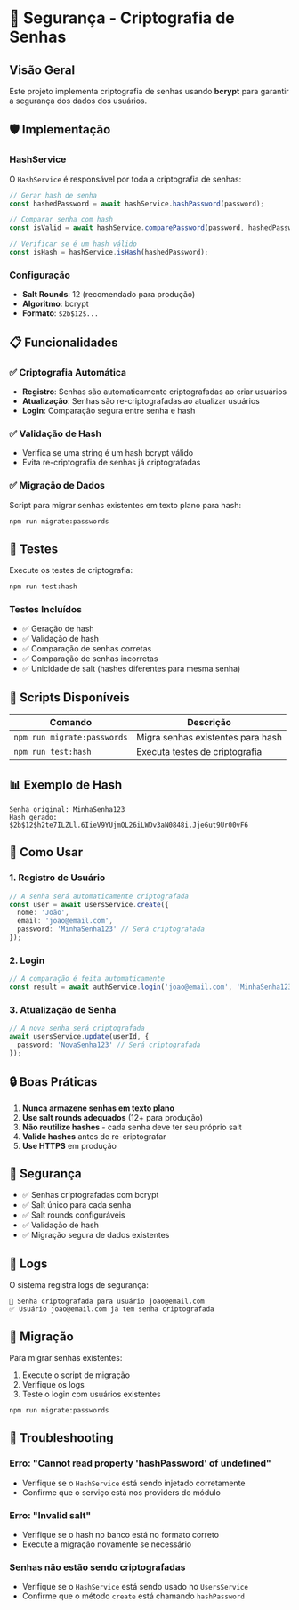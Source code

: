 # 🔐 Segurança - Criptografia de Senhas

## Visão Geral

Este projeto implementa criptografia de senhas usando **bcrypt** para garantir a segurança dos dados dos usuários.

## 🛡️ Implementação

### HashService

O `HashService` é responsável por toda a criptografia de senhas:

```typescript
// Gerar hash de senha
const hashedPassword = await hashService.hashPassword(password);

// Comparar senha com hash
const isValid = await hashService.comparePassword(password, hashedPassword);

// Verificar se é um hash válido
const isHash = hashService.isHash(hashedPassword);
```

### Configuração

- **Salt Rounds**: 12 (recomendado para produção)
- **Algoritmo**: bcrypt
- **Formato**: `$2b$12$...`

## 📋 Funcionalidades

### ✅ Criptografia Automática

- **Registro**: Senhas são automaticamente criptografadas ao criar usuários
- **Atualização**: Senhas são re-criptografadas ao atualizar usuários
- **Login**: Comparação segura entre senha e hash

### ✅ Validação de Hash

- Verifica se uma string é um hash bcrypt válido
- Evita re-criptografia de senhas já criptografadas

### ✅ Migração de Dados

Script para migrar senhas existentes em texto plano para hash:

```bash
npm run migrate:passwords
```

## 🧪 Testes

Execute os testes de criptografia:

```bash
npm run test:hash
```

### Testes Incluídos

- ✅ Geração de hash
- ✅ Validação de hash
- ✅ Comparação de senhas corretas
- ✅ Comparação de senhas incorretas
- ✅ Unicidade de salt (hashes diferentes para mesma senha)

## 🔧 Scripts Disponíveis

| Comando | Descrição |
|---------|-----------|
| `npm run migrate:passwords` | Migra senhas existentes para hash |
| `npm run test:hash` | Executa testes de criptografia |

## 📊 Exemplo de Hash

```
Senha original: MinhaSenha123
Hash gerado: $2b$12$h2te7ILZLl.6IieV9YUjmOL26iLWDv3aN0848i.Jje6ut9Ur00vF6
```

## 🚀 Como Usar

### 1. Registro de Usuário

```typescript
// A senha será automaticamente criptografada
const user = await usersService.create({
  nome: 'João',
  email: 'joao@email.com',
  password: 'MinhaSenha123' // Será criptografada
});
```

### 2. Login

```typescript
// A comparação é feita automaticamente
const result = await authService.login('joao@email.com', 'MinhaSenha123');
```

### 3. Atualização de Senha

```typescript
// A nova senha será criptografada
await usersService.update(userId, {
  password: 'NovaSenha123' // Será criptografada
});
```

## 🔒 Boas Práticas

1. **Nunca armazene senhas em texto plano**
2. **Use salt rounds adequados** (12+ para produção)
3. **Não reutilize hashes** - cada senha deve ter seu próprio salt
4. **Valide hashes** antes de re-criptografar
5. **Use HTTPS** em produção

## 🚨 Segurança

- ✅ Senhas criptografadas com bcrypt
- ✅ Salt único para cada senha
- ✅ Salt rounds configuráveis
- ✅ Validação de hash
- ✅ Migração segura de dados existentes

## 📝 Logs

O sistema registra logs de segurança:

```
🔐 Senha criptografada para usuário joao@email.com
✅ Usuário joao@email.com já tem senha criptografada
```

## 🔄 Migração

Para migrar senhas existentes:

1. Execute o script de migração
2. Verifique os logs
3. Teste o login com usuários existentes

```bash
npm run migrate:passwords
```

## 🐛 Troubleshooting

### Erro: "Cannot read property 'hashPassword' of undefined"

- Verifique se o `HashService` está sendo injetado corretamente
- Confirme que o serviço está nos providers do módulo

### Erro: "Invalid salt"

- Verifique se o hash no banco está no formato correto
- Execute a migração novamente se necessário

### Senhas não estão sendo criptografadas

- Verifique se o `HashService` está sendo usado no `UsersService`
- Confirme que o método `create` está chamando `hashPassword` 